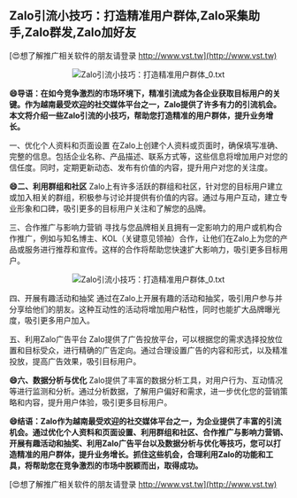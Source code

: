 ## **Zalo引流小技巧：打造精准用户群体,Zalo采集助手,Zalo群发,Zalo加好友**

[😍想了解推广相关软件的朋友请登录 http://www.vst.tw](http://www.vst.tw)

 <center><img src="https://vst.tw/MP4/tuiguang/png/7.png" alt="Zalo引流小技巧：打造精准用户群体_0.txt"></center>

**😄导语：在如今竞争激烈的市场环境下，精准引流成为各企业获取目标用户的关键。作为越南最受欢迎的社交媒体平台之一，Zalo提供了许多有力的引流机会。本文将介绍一些Zalo引流的小技巧，帮助您打造精准的用户群体，提升业务增长。**

一、优化个人资料和页面设置
在Zalo上创建个人资料或页面时，确保填写准确、完整的信息。包括企业名称、产品描述、联系方式等，这些信息将增加用户对您的信任度。同时，定期更新动态、发布有价值的内容，提升用户对您的关注度。

**😄二、利用群组和社区**
Zalo上有许多活跃的群组和社区，针对您的目标用户建立或加入相关的群组，积极参与讨论并提供有价值的内容。通过与用户互动，建立专业形象和口碑，吸引更多的目标用户关注和了解您的品牌。

三、合作推广与影响力营销
寻找与您品牌相关且拥有一定影响力的用户或机构合作推广，例如与知名博主、KOL（关键意见领袖）合作，让他们在Zalo上为您的产品或服务进行推荐和宣传。这样的合作将帮助您快速扩大影响力，吸引更多目标用户。

 <center><img src="https://vst.tw/MP4/tuiguang/png/5.png" alt="Zalo引流小技巧：打造精准用户群体_0.txt"></center>

四、开展有趣活动和抽奖
通过在Zalo上开展有趣的活动和抽奖，吸引用户参与并分享给他们的朋友。这种互动性的活动将增加用户粘性，同时也能扩大品牌曝光度，吸引更多用户加入。

五、利用Zalo广告平台
Zalo提供了广告投放平台，可以根据您的需求选择投放位置和目标受众，进行精确的广告定向。通过合理设置广告的内容和形式，以及精准投放，提高广告效果，吸引目标用户。

**😄六、数据分析与优化**
Zalo提供了丰富的数据分析工具，对用户行为、互动情况等进行监测和分析。通过分析数据，了解用户偏好和需求，进一步优化您的营销策略和内容，提升用户体验，吸引更多目标用户。

**😄结语：Zalo作为越南最受欢迎的社交媒体平台之一，为企业提供了丰富的引流机会。通过优化个人资料和页面设置、利用群组和社区、合作推广与影响力营销、开展有趣活动和抽奖、利用Zalo广告平台以及数据分析与优化等技巧，您可以打造精准的用户群体，提升业务增长。抓住这些机会，合理利用Zalo的功能和工具，将帮助您在竞争激烈的市场中脱颖而出，取得成功。**

[😍想了解推广相关软件的朋友请登录 http://www.vst.tw](http://www.vst.tw)



